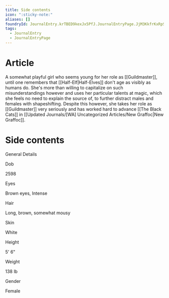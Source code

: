 ```yaml
---
title: Side contents
icon: ":sticky-note:"
aliases: []
foundryId: JournalEntry.krTBED9kexJx5PfJ.JournalEntryPage.JjM3KkfrKxRpSi1r
tags:
  - JournalEntry
  - JournalEntryPage
---
```


# Article
A somewhat playful girl who seems young for her role as [[Guildmaster]], until one remembers that [[Half-Elf|Half-Elves]] don't age as visibly as humans do. She's more than willing to capitalize on such misunderstandings however and uses her particular talents at magic, which she feels no need to explain the source of, to further distract males and females with shapeshifting. Despite this however, she takes her role as [[Guildmaster]] very seriously and has worked hard to advance [[The Black Cats]] in [[Updated Journals/[WA] Uncategorized Articles/New Graffoc|New Graffoc]].


# Side contents
General Details

Dob

2598

Eyes

Brown eyes, Intense

Hair

Long, brown, somewhat mousy

Skin

White

Height

5' 6"

Weight

138 lb

Gender

Female